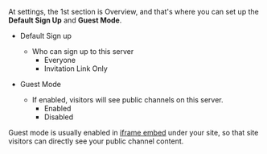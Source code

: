 At settings, the 1st section is Overview, and that's where you can set up the **Default Sign Up** and **Guest Mode**.

- Default Sign up
  - Who can sign up to this server
    - Everyone
    - Invitation Link Only

- Guest Mode
  - If enabled, visitors will see public channels on this server.
    - Enabled
    - Disabled

Guest mode is usually enabled in [iframe embed](iframe-embed.md) under your site, so that site visitors can directly see your public channel content.
